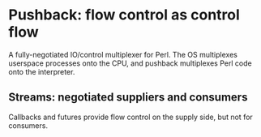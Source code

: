 # Pushback: flow control as control flow
A fully-negotiated IO/control multiplexer for Perl. The OS multiplexes userspace
processes onto the CPU, and pushback multiplexes Perl code onto the interpreter.


## Streams: negotiated suppliers and consumers
Callbacks and futures provide flow control on the supply side, but not for
consumers.
